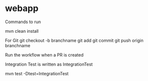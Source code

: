 # webapp

Commands to run

mvn clean install

For Git 
git checkout -b branchname
git add
git commit
git push origin branchname

Run the workflow when a PR is created

Integration Test is written as IntegrationTest

mvn test -Dtest=IntegrationTest
